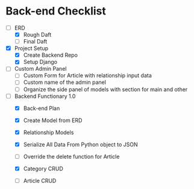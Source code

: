# Back-end Checklist
- [ ] ERD 
  - [x] Rough Daft 
  - [ ] Final Daft

- [x] Project Setup
  - [x] Create Backend Repo 
  - [x] Setup Django

- [ ] Custom Admin Panel
  - [ ] Custom Form for Article with relationship input data 
  - [ ] Custom name of the admin panel
  - [ ] Organize the side panel of models with section for main and other 

- [ ] Backend Functionary 1.0
  - [x] Back-end Plan
  - [x] Create Model from ERD
  - [x] Relationship Models
  - [x] Serialize All Data From Python object to JSON
  - [ ] Override the delete function for Article 
  - [x] Category CRUD
  - [ ] Article CRUD

